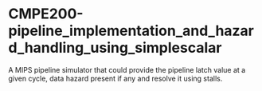 # CMPE200-pipeline_implementation_and_hazard_handling_using_simplescalar
A MIPS pipeline simulator that could provide the pipeline latch value at a given cycle,  data hazard present if any and resolve it using stalls. 
